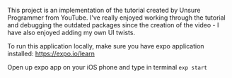 This project is an implementation of the tutorial created by Unsure Programmer from YouTube. I've really enjoyed working through the tutorial and debugging the outdated packages since the creation of the video - I have also enjoyed adding my own UI twists.

To run this application locally, make sure you have expo application installed: https://expo.io/learn

Open up expo app on your iOS phone and type in terminal `exp start`

